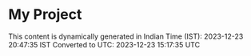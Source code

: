 # My Project

This content is dynamically generated in Indian Time (IST): 2023-12-23 20:47:35 IST
Converted to UTC: 2023-12-23 15:17:35 UTC
